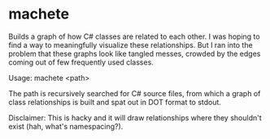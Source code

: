 # machete
Builds a graph of how C# classes are related to each other. I was hoping to find a way to meaningfully visualize these relationships. But I ran into the problem that these graphs look like tangled messes, crowded by the edges coming out of few frequently used classes.

Usage: machete \<path\>

The path is recursively searched for C# source files, from which a graph of class relationships is built and spat out in DOT format to stdout.

Disclaimer: This is hacky and it will draw relationships where they shouldn't exist (hah, what's namespacing?).
